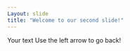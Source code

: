 ```yaml
---
Layout: slide
title: "Welcome to our second slide!"
---
```

Your text
Use the left arrow to go back!